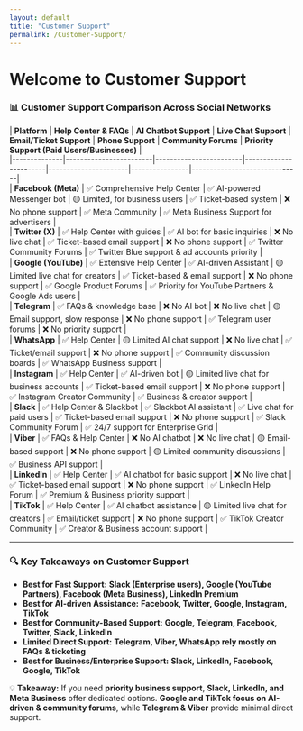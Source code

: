 ```yaml
---
layout: default
title: "Customer Support"
permalink: /Customer-Support/
---
```


# Welcome to Customer Support

### **📊 Customer Support Comparison Across Social Networks**  

| **Platform**  | **Help Center & FAQs** | **AI Chatbot Support** | **Live Chat Support** | **Email/Ticket Support** | **Phone Support** | **Community Forums** | **Priority Support (Paid Users/Businesses)** |  
|--------------|------------------------|------------------------|-----------------------|----------------------|----------------|------------------------------|  
| **Facebook (Meta)**  | ✅ Comprehensive Help Center | ✅ AI-powered Messenger bot | 🟡 Limited, for business users | ✅ Ticket-based system | ❌ No phone support | ✅ Meta Community | ✅ Meta Business Support for advertisers |  
| **Twitter (X)**  | ✅ Help Center with guides | ✅ AI bot for basic inquiries | ❌ No live chat | ✅ Ticket-based email support | ❌ No phone support | ✅ Twitter Community Forums | ✅ Twitter Blue support & ad accounts priority |  
| **Google (YouTube)**  | ✅ Extensive Help Center | ✅ AI-driven Assistant | 🟡 Limited live chat for creators | ✅ Ticket-based & email support | ❌ No phone support | ✅ Google Product Forums | ✅ Priority for YouTube Partners & Google Ads users |  
| **Telegram**  | ✅ FAQs & knowledge base | ❌ No AI bot | ❌ No live chat | 🟡 Email support, slow response | ❌ No phone support | ✅ Telegram user forums | ❌ No priority support |  
| **WhatsApp**  | ✅ Help Center | 🟡 Limited AI chat support | ❌ No live chat | ✅ Ticket/email support | ❌ No phone support | ✅ Community discussion boards | ✅ WhatsApp Business support |  
| **Instagram**  | ✅ Help Center | ✅ AI-driven bot | 🟡 Limited live chat for business accounts | ✅ Ticket-based email support | ❌ No phone support | ✅ Instagram Creator Community | ✅ Business & creator support |  
| **Slack**  | ✅ Help Center & Slackbot | ✅ Slackbot AI assistant | ✅ Live chat for paid users | ✅ Ticket-based email support | ❌ No phone support | ✅ Slack Community Forum | ✅ 24/7 support for Enterprise Grid |  
| **Viber**  | ✅ FAQs & Help Center | ❌ No AI chatbot | ❌ No live chat | 🟡 Email-based support | ❌ No phone support | 🟡 Limited community discussions | ✅ Business API support |  
| **LinkedIn**  | ✅ Help Center | ✅ AI chatbot for basic support | ❌ No live chat | ✅ Ticket-based email support | ❌ No phone support | ✅ LinkedIn Help Forum | ✅ Premium & Business priority support |  
| **TikTok**  | ✅ Help Center | ✅ AI chatbot assistance | 🟡 Limited live chat for creators | ✅ Email/ticket support | ❌ No phone support | ✅ TikTok Creator Community | ✅ Creator & Business account support |  

---

### **🔍 Key Takeaways on Customer Support**  

- **Best for Fast Support:** **Slack (Enterprise users), Google (YouTube Partners), Facebook (Meta Business), LinkedIn Premium**  
- **Best for AI-driven Assistance:** **Facebook, Twitter, Google, Instagram, TikTok**  
- **Best for Community-Based Support:** **Google, Telegram, Facebook, Twitter, Slack, LinkedIn**  
- **Limited Direct Support:** **Telegram, Viber, WhatsApp rely mostly on FAQs & ticketing**  
- **Best for Business/Enterprise Support:** **Slack, LinkedIn, Facebook, Google, TikTok**  

💡 **Takeaway:** If you need **priority business support**, **Slack, LinkedIn, and Meta Business** offer dedicated options. **Google and TikTok focus on AI-driven & community forums**, while **Telegram & Viber** provide minimal direct support.  

